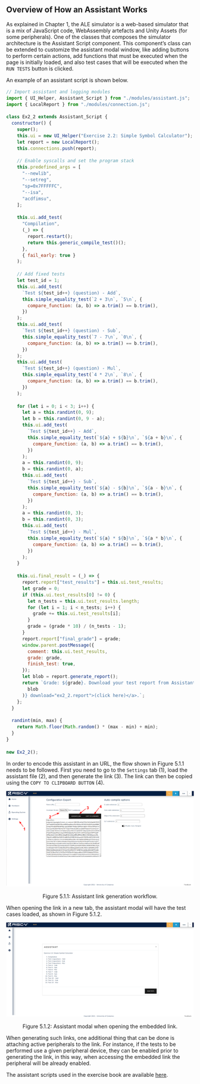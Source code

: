 ## Overview of How an Assistant Works

As explained in Chapter 1, the ALE simulator is a web-based simulator that is a mix of JavaScript code, WebAssembly artefacts and Unity Assets (for some peripherals). One of the classes that composes the simulator architecture is the Assistant Script component.
This component’s class can be extended to customize the assistant modal window, like adding buttons to perform certain actions, add functions that must be executed when the page is initially loaded, and also test cases that will be executed when the `RUN TESTS` button is clicked.

An example of an assistant script is shown below.

```javascript
// Import assistant and logging modules
import { UI_Helper, Assistant_Script } from "./modules/assistant.js";
import { LocalReport } from "./modules/connection.js";

class Ex2_2 extends Assistant_Script {
  constructor() {
    super();
    this.ui = new UI_Helper("Exercise 2.2: Simple Symbol Calculator");
    let report = new LocalReport();
    this.connections.push(report);

    // Enable syscalls and set the program stack
    this.predefined_args = [
      "--newlib",
      "--setreg",
      "sp=0x7FFFFFC",
      "--isa",
      "acdfimsu",
    ];

    this.ui.add_test(
      "Compilation",
      (_) => {
        report.restart();
        return this.generic_compile_test()();
      },
      { fail_early: true }
    );

    // Add fixed tests
    let test_id = 1;
    this.ui.add_test(
      `Test ${test_id++} (question) - Add`,
      this.simple_equality_test(`2 + 3\n`, `5\n`, {
        compare_function: (a, b) => a.trim() == b.trim(),
      })
    );
    this.ui.add_test(
      `Test ${test_id++} (question) - Sub`,
      this.simple_equality_test(`7 - 7\n`, `0\n`, {
        compare_function: (a, b) => a.trim() == b.trim(),
      })
    );
    this.ui.add_test(
      `Test ${test_id++} (question) - Mul`,
      this.simple_equality_test(`4 * 2\n`, `8\n`, {
        compare_function: (a, b) => a.trim() == b.trim(),
      })
    );

    for (let i = 0; i < 3; i++) {
      let a = this.randint(0, 9);
      let b = this.randint(0, 9 - a);
      this.ui.add_test(
        `Test ${test_id++} - Add`,
        this.simple_equality_test(`${a} + ${b}\n`, `${a + b}\n`, {
          compare_function: (a, b) => a.trim() == b.trim(),
        })
      );
      a = this.randint(0, 9);
      b = this.randint(0, a);
      this.ui.add_test(
        `Test ${test_id++} - Sub`,
        this.simple_equality_test(`${a} - ${b}\n`, `${a - b}\n`, {
          compare_function: (a, b) => a.trim() == b.trim(),
        })
      );
      a = this.randint(0, 3);
      b = this.randint(0, 3);
      this.ui.add_test(
        `Test ${test_id++} - Mul`,
        this.simple_equality_test(`${a} * ${b}\n`, `${a * b}\n`, {
          compare_function: (a, b) => a.trim() == b.trim(),
        })
      );
    }

    this.ui.final_result = (_) => {
      report.report["test_results"] = this.ui.test_results;
      let grade = 0;
      if (this.ui.test_results[0] != 0) {
        let n_tests = this.ui.test_results.length;
        for (let i = 1; i < n_tests; i++) {
          grade += this.ui.test_results[i];
        }
        grade = (grade * 10) / (n_tests - 1);
      }
      report.report["final_grade"] = grade;
      window.parent.postMessage({
        comment: this.ui.test_results,
        grade: grade,
        finish_test: true,
      });
      let blob = report.generate_report();
      return `Grade: ${grade}. Download your test report from Assistant execution report <a href=${window.URL.createObjectURL(
        blob
      )} download="ex2_2.report">(click here)</a>.`;
    };
  }

  randint(min, max) {
    return Math.floor(Math.random() * (max - min) + min);
  }
}

new Ex2_2();
```

In order to encode this assistant in an URL, the flow shown in Figure 5.1.1 needs to be followed.
First you need to go to the `Settings` tab (1), load the assistant file (2), and then generate the link (3).
The link can then be copied using the `COPY TO CLIPBOARD BUTTON` (4).

<div style="text-align:center">

<img src="img/ch05_01_01.png" alt=" assistant link generation"/>

<span class="caption">Figure 5.1.1: Assistant link generation workflow.</span>

</div>

When opening the link in a new tab, the assistant modal will have the test cases loaded, as shown in Figure 5.1.2.

<div style="text-align:center">

<img src="img/ch05_01_02.png" alt=" assistant modal"/>

<span class="caption">Figure 5.1.2: Assistant modal when opening the embedded link.</span>

</div>

When generating such links, one additional thing that can be done is attaching active peripherals to the link. For instance, if the tests to be performed use a given peripheral device, they can be enabled prior to generating the link, in this way, when accessing the embedded link the peripheral will be already enabled.

The assistant scripts used in the exercise book are available <a target="_blank" href="https://github.com/discovery-unicamp/ale-exercise-assistants">here</a>.
